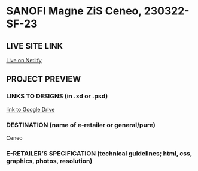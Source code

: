 # SANOFI Magne ZiS Ceneo, 230322-SF-23
<!-- please enter project number recived from PM -->

## LIVE SITE LINK 
<!-- please enter link to site preview here -->
[Live on Netlify](https://magne-zis-ceneo.netlify.app/)

## PROJECT PREVIEW
<!-- ![Design preview for the project](./link) -->


### LINKS TO DESIGNS (in .xd or .psd)
<!-- please enter link to preview designs -->
[link to Google Drive](https://drive.google.com/drive/folders/1biGroYgNT1uWlYCavHus_0mVt8ZndgXq)

### DESTINATION (name of e-retailer or general/pure)
<!-- please enter e-retailers name -->
Ceneo

### E-RETAILER’S SPECIFICATION (technical guidelines; html, css, graphics, photos, resolution)
<!-- please enter any additional comments important for the project -->
